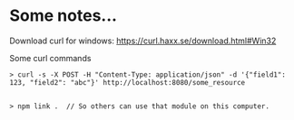 # Some notes...

Download curl for windows:
https://curl.haxx.se/download.html#Win32 

Some curl commands
```
> curl -s -X POST -H "Content-Type: application/json" -d '{"field1": 123, "field2": "abc"}' http://localhost:8080/some_resource


> npm link .  // So others can use that module on this computer. 
```
